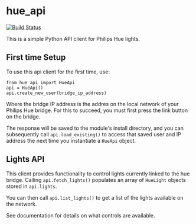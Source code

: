 # hue_api

[![Build Status](https://travis-ci.org/mattboran/hue_py.svg?branch=master)](https://travis-ci.org/mattboran/hue_py)

This is a simple Python API client for Philips Hue lights.
 
 ## First time Setup
To use this api client for the first time, use:
```
from hue_api import HueApi
api = HueApi()
api.create_new_user(bridge_ip_address)
```
Where the bridge IP address is the addres on the local network of your Philips Hue bridge. For this to succeed, you must first press the link button on the bridge.

The response will be saved to the module's install directory, and you can subsequently call
`api.load_existing()` to access that saved user and IP address the next time you instantiate a `HueApi` object.

## Lights API
This client provides functionality to control lights currently linked to the hue bridge. Calling `api.fetch_lights()` populates an array of `HueLight` objects stored in `api.lights`.

You can then call `api.list_lights()` to get a list of the lights available on the network.

See documentation for details on what controls are available.
